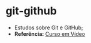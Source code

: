 # git-github
* Estudos sobre Git e GitHub;
* **Referência:** [Curso em Vídeo](https://www.cursoemvideo.com/curso/curso-de-git-e-github/)
